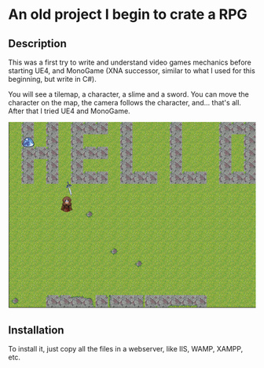 <h1>An old project I begin to crate a RPG</h1>

<h2>Description</h2>
<p>This was a first try to write and understand video games mechanics before starting UE4, and MonoGame (XNA successor, similar to what I used for this beginning, but write in C#).</p>

<p>You will see a tilemap, a character, a slime and a sword. You can move the character on the map, the camera follows the character, and... that's all. After that I tried UE4 and MonoGame.</p>

![Screenshot](readme/screen1.png)

<h2>Installation</h2>
<p>To install it, just copy all the files in a webserver, like IIS, WAMP, XAMPP, etc.</p>
